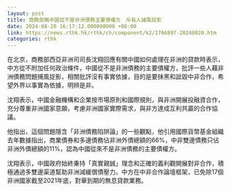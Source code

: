 ```yaml
---
layout: post
title: 商務部稱中國從不是非洲債務主要債權方　斥有人捕風捉影
date: 2024-08-20 16:17:12.000000000 +08:00
link: https://news.rthk.hk/rthk/ch/component/k2/1766897-20240820.htm
categories: rthk
---
```


在北京，商務部西亞非洲司司長沈翔回應有關中國如何處理在非洲的貸款時表示，中方從不附加任何政治條件，中國從不是非洲債務的主要債權方，批評一些人藉非洲債務問題捕風捉影，相關批評沒有事實依據，目的是要抹黑和詆毀中非合作，希望外界以事實為依據，明辨是非。

沈翔表示，中國金融機構和企業按市場原則和國際規則，與非洲開展投融資合作，充分尊重非洲國家意願，考慮非洲國家實際需求，與非方達成互利共贏的合作協議。

他指出，這個問題隱含「非洲債務陷阱論」的一些觀點，他引用國際貨幣基金組織去年數據指出，商業債券和多邊債務佔非洲外債總額的66%，中非雙邊債務只佔非洲外債總額的11%，認為中國從來不是非洲債務的主要債權方。

沈翔表示，中國政府始終秉持「真實親誠」理念和正確的義利觀開展對非合作，積極通過多雙邊渠道幫助非洲減緩償債壓力。中方在中非合作論壇框架，已免除17個非洲國家截至2021年底，對華到期的無息貸款業務。
